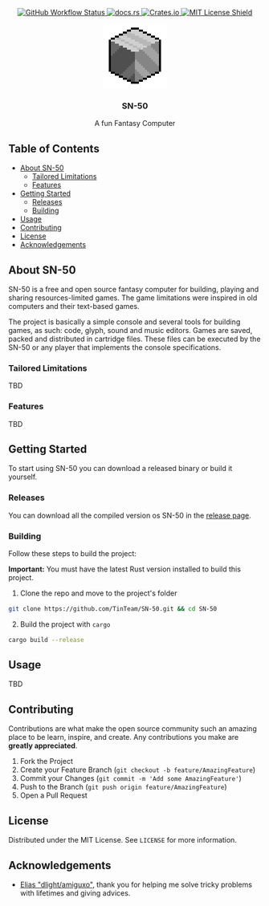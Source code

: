 <p align="center">
  <p align="center">
    <a href="https://github.com/TinTeam/SN-50/actions?query=workflow%3A%22Continuous+Integration%22">
      <img src="https://img.shields.io/github/workflow/status/TinTeam/SN-50/Continuous Integration" alt="GitHub Workflow Status">
    </a>
    <a href="https://crates.io/crates/sn-50">
      <img src="https://docs.rs/sn-50/badge.svg" alt="docs.rs">
    </a>
    <a href="https://crates.io/crates/sn-50">
      <img src="https://img.shields.io/crates/d/sn-50" alt="Crates.io"">
    </a>
    <a href="https://github.com/TinTeam/SN-50/blob/master/LICENSE.txt">
      <img src="https://img.shields.io/github/license/TinTeam/SN-50.svg" alt="MIT License Shield">
    </a>
  </p>

  <p align="center">
    <a href="https://github.com/TinTeam/SN-50">
      <img src="images/logo-128x128.png" alt="Logo" width="128px" height="128px">
    </a>
  </p>

  <h3 align="center">SN-50</h3>

  <p align="center">
    A fun Fantasy Computer
  </p>
</p>

## Table of Contents <!-- omit in toc -->

- [About SN-50](#about-sn-50)
  - [Tailored Limitations](#tailored-limitations)
  - [Features](#features)
- [Getting Started](#getting-started)
  - [Releases](#releases)
  - [Building](#building)
- [Usage](#usage)
- [Contributing](#contributing)
- [License](#license)
- [Acknowledgements](#acknowledgements)

## About SN-50

SN-50 is a free and open source fantasy computer for building, playing and sharing resources-limited games. The game limitations were inspired in old computers and their text-based games.

The project is basically a simple console and several tools for building games, as such: code, glyph, sound and music editors. Games are saved, packed and distributed in cartridge files. These files can be executed by the SN-50 or any player that implements the console specifications.

### Tailored Limitations

TBD

### Features

TBD

## Getting Started

To start using SN-50 you can download a released binary or build it yourself.

### Releases

You can download all the compiled version os SN-50 in the [release page][releases].

### Building

Follow these steps to build the project:

**Important:** You must have the latest Rust version installed to build this project.

1. Clone the repo and move to the project's folder
```sh
git clone https://github.com/TinTeam/SN-50.git && cd SN-50
```
2. Build the project with `cargo`
```sh
cargo build --release
```

## Usage

TBD

## Contributing

Contributions are what make the open source community such an amazing place to be learn, inspire, and create. Any contributions you make are **greatly appreciated**.

1. Fork the Project
2. Create your Feature Branch (`git checkout -b feature/AmazingFeature`)
3. Commit your Changes (`git commit -m 'Add some AmazingFeature'`)
4. Push to the Branch (`git push origin feature/AmazingFeature`)
5. Open a Pull Request

## License

Distributed under the MIT License. See `LICENSE` for more information.

## Acknowledgements

* [Elias "dlight/amiguxo"](https://github.com/dlight/), thank you for helping me solve tricky problems with lifetimes and giving advices.

[releases]: https://github.com/TinTeam/SN-50/releases
